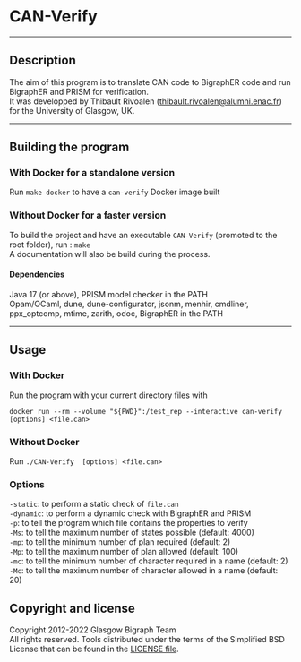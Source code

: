 # CAN-Verify

---

## Description

The aim of this program is to translate CAN code to BigraphER code and run BigraphER and PRISM for verification.  
It was developped by Thibault Rivoalen ([thibault.rivoalen@alumni.enac.fr](mailto:thibault.rivoalen@alumni.enac.fr)) for the University of Glasgow, UK.

---

## Building the program

### With Docker for a standalone version

Run ```make docker``` to have a ```can-verify``` Docker image built  

### Without Docker for a faster version

To build the project and have an executable ```CAN-Verify``` (promoted to the root folder), run : ``` make ```  
A documentation will also be build during the process.

#### Dependencies
Java 17 (or above), PRISM model checker in the PATH  
Opam/OCaml, dune, dune-configurator, jsonm, menhir, cmdliner, ppx_optcomp, mtime, zarith, odoc, BigraphER in the PATH

---

## Usage

### With Docker
Run the program with your current directory files with 
```
docker run --rm --volume "${PWD}":/test_rep --interactive can-verify [options] <file.can>
```

### Without Docker
Run ```./CAN-Verify  [options] <file.can>```

### Options

```-static```: to perform a static check of ```file.can```  
```-dynamic```: to perform a dynamic check with BigraphER and PRISM   
```-p```: to tell the program which file contains the properties to verify  
```-Ms```: to tell the maximum number of states possible (default: 4000)  
```-mp```: to tell the minimum number of plan required (default: 2)  
```-Mp```: to tell the maximum number of plan allowed (default: 100)  
```-mc```: to tell the minimum number of character required in a name (default: 2)  
```-Mc```: to tell the maximum number of character allowed in a name (default: 20)

## Copyright and license
Copyright 2012-2022 Glasgow Bigraph Team  
All rights reserved. Tools distributed under the terms of the Simplified BSD License that can be found in the [LICENSE file](LICENSE.md).